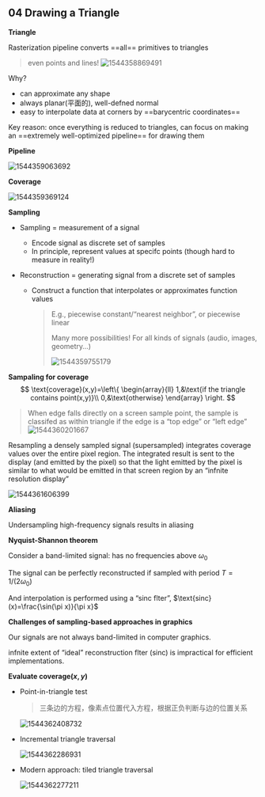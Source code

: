 ## 04 Drawing a Triangle

**Triangle**

Rasterization pipeline converts ==all== primitives to triangles 

> even points and lines! ![1544358869491](assets/1544358869491.jpg)

Why?

- can approximate any shape 
- always planar(平面的), well-defned normal 
- easy to interpolate data at corners by ==barycentric coordinates==

Key reason: once everything is reduced to triangles, can focus on making an ==extremely well-optimized pipeline== for drawing them 

**Pipeline**

![1544359063692](assets/1544359063692.jpg)

**Coverage**

![1544359369124](assets/1544359369124.jpg)

**Sampling**

- Sampling = measurement of a signal
  - Encode signal as discrete set of samples
  - In principle, represent values at specifc points (though hard to measure in reality!) 

- Reconstruction = generating signal from a discrete set of samples
  - Construct a function that interpolates or approximates function values

    > E.g., piecewise constant/“nearest neighbor”, or piecewise linear
    >
    > Many more possibilities! For all kinds of signals (audio, images, geometry…) 
    >
    > ![1544359755179](assets/1544359755179.jpg)

**Sampaling for coverage**
$$
\text{coverage}(x,y)=\left\{
             \begin{array}{ll}
             1,&\text{if the triangle contains point(x,y)}\\
             0,&\text{otherwise}
             \end{array}
\right.
$$

> When edge falls directly on a screen sample point, the sample is classifed as within
> triangle if the edge is a “top edge” or “left edge” ![1544360201667](assets/1544360201667.jpg)

Resampling a densely sampled signal (supersampled) integrates coverage values over the entire pixel region. The integrated result is sent to the display (and emitted by the pixel) so that the light emitted by the pixel is similar to what would be emitted in that screen region by an “infnite resolution display” 

![1544361606399](assets/1544361606399.jpg)

**Aliasing**

Undersampling high-frequency signals results in aliasing 

**Nyquist-Shannon theorem**

Consider a band-limited signal: has no frequencies above $\omega_0$ 

The signal can be perfectly reconstructed if sampled with period $T=1/(2\omega_0)$

And interpolation is performed using a “sinc flter”, $\text{sinc}(x)=\frac{\sin(\pi x)}{\pi x}$

**Challenges of sampling-based approaches in graphics**

Our signals are not always band-limited in computer graphics.

infnite extent of “ideal” reconstruction flter (sinc) is impractical for efficient implementations. 

**Evaluate  $\text{coverage}(x,y)$**

- Point-in-triangle test

  > 三条边的方程，像素点位置代入方程，根据正负判断与边的位置关系

  ![1544362408732](assets/1544362408732.jpg)

- Incremental triangle traversal

  ![1544362286931](assets/1544362286931.jpg)

- Modern approach: tiled triangle traversal 

  ![1544362277211](assets/1544362277211.jpg)